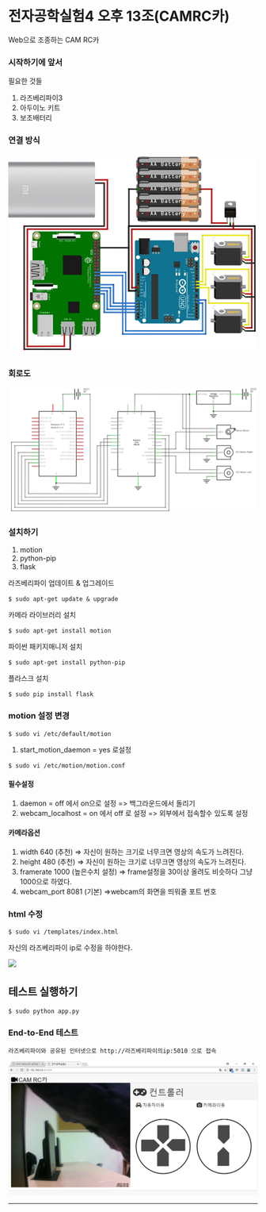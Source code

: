 # 전자공학실험4 오후 13조(CAMRC카)

Web으로 조종하는 CAM RC카


### 시작하기에 앞서

필요한 것들

1) 라즈베리파이3
2) 아두이노 키트
3) 보조배터리

### 연결 방식
![연결구도](./readme_img/1.png)

### 회로도
![회로도](./readme_img/2.png)


### 설치하기

1. motion
2. python-pip
3. flask

라즈베리파이 업데이트 & 업그레이드
```
$ sudo apt-get update & upgrade
```
카메라 라이브러리 설치
```
$ sudo apt-get install motion
```

파이썬 패키지매니저 설치
```
$ sudo apt-get install python-pip
```

플라스크 설치
```
$ sudo pip install flask
```
### motion 설정 변경
```
$ sudo vi /etc/default/motion
```

1) start_motion_daemon = yes 로설정

```
$ sudo vi /etc/motion/motion.conf
```

#### 필수설정
1) daemon = off 에서 on으로 설정 => 백그라운드에서 돌리기
2) webcam_localhost = on 에서 off 로 설정 => 외부에서 접속할수 있도록 설정

#### 카메라옵션
1) width 640 (추천)  => 자신이 원하는 크기로 너무크면 영상의 속도가 느려진다.
2) height 480 (추천)  => 자신이 원하는 크기로 너무크면 영상의 속도가 느려진다.
3) framerate 1000 (높은수치 설정) => frame설정을 30이상 올려도 비슷하다 그냥 1000으로 하였다.
4) webcam_port 8081 (기본)  =>webcam의 화면을 띄워줄 포트 번호

### html 수정

```
$ sudo vi /templates/index.html
```
자신의 라즈베리파이 ip로 수정을 하야한다.

<img src="http://192.168.43.141:8081" class="img-responsive" id="test" />

## 테스트 실행하기

```
$ sudo python app.py
```

### End-to-End 테스트

```
라즈베리파이와 공유된 인터넷으로 http://라즈베리파이의ip:5010 으로 접속
```


![웹 화면](./readme_img/3.png)


---
